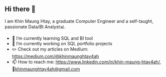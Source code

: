 ## Hi there 🙋

I am Khin Maung Htay, a graduate Computer Engineer and a self-taught, passionate Data/BI Analyst📊. 

- 🌱 I’m currently learning SQL and BI tool
- 🔭 I’m currently working on SQL portfolio projects
- ✏️ Check out my articles on Medium: https://medium.com/@khinmaunghtay4ah
- 📫 How to reach me: <LINKEDIN>https://www.linkedin.com/in/khin-maung-htay4ah/, 📧khinmaunghtay4ah@gmail.com 

<!--
**khinmaunghtay4ah/khinmaunghtay4ah** is a ✨ _special_ ✨ repository because its `README.md` (this file) appears on your GitHub profile.

Here are some ideas to get you started:

- 🔭 I’m currently working on ...
- 🌱 I’m currently learning SQL and working on portfolio projects 
- 👯 I’m looking to collaborate on ...
- 🤔 I’m looking for help with ...
- 💬 Ask me about ...
- 📫 How to reach me: ...
- 😄 Pronouns: ...
- ⚡ Fun fact: ...
-->
